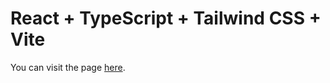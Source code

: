 # React + TypeScript + Tailwind CSS + Vite

You can visit the page [here](https://bitterkofte.github.io/shop-ts).